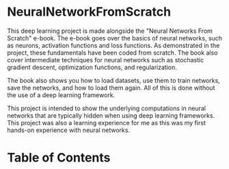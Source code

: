 # NeuralNetworkFromScratch

This deep learning project is made alongside the "Neural Networks From Scratch" e-book. 
The e-book goes over the basics of neural networks, such as neurons, activation functions and loss functions. As demonstrated in the project,
these fundamentals have been coded from scratch. The book also cover intermediate techniques for neural networks such as stochastic gradient descent,
optimization functions, and regularization. 

The book also shows you how to load datasets, use them to train networks, save the networks, and how to load them again. 
All of this is done without the use of a deep learning framework. 

This project is intended to show the underlying computations in neural networks that are typically hidden when using deep learning frameworks. This
project was also a learning experience for me as this was my first hands-on experience with neural networks. 


# Table of Contents 


